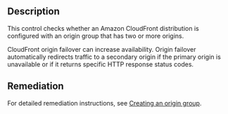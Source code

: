 ## Description

This control checks whether an Amazon CloudFront distribution is configured with an origin group that has two or more origins.

CloudFront origin failover can increase availability. Origin failover automatically redirects traffic to a secondary origin if the primary origin is unavailable or if it returns specific HTTP response status codes.

## Remediation

For detailed remediation instructions, see [Creating an origin group](https://docs.aws.amazon.com/AmazonCloudFront/latest/DeveloperGuide/high_availability_origin_failover.html#concept_origin_groups.creating).